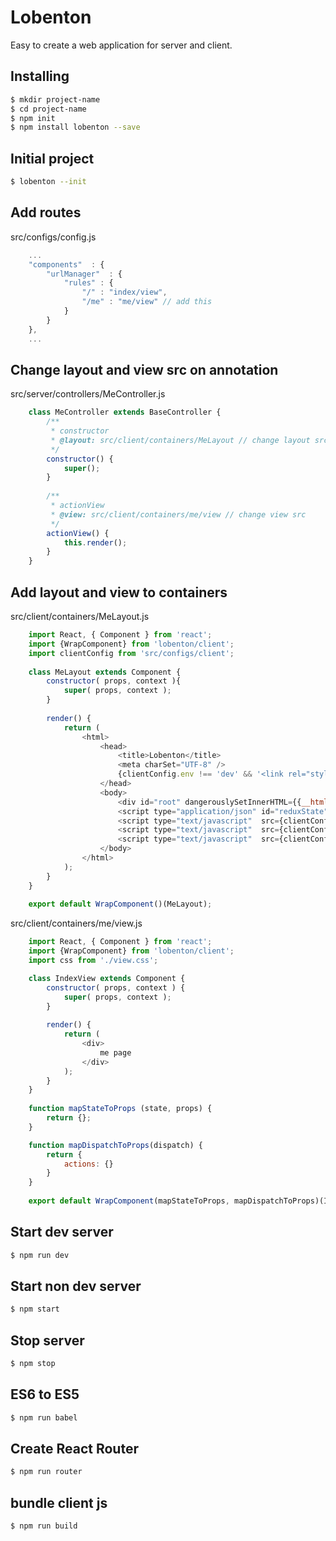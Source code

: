 # Lobenton

Easy to create a web application for server and client.

## Installing
```bash
$ mkdir project-name
$ cd project-name
$ npm init
$ npm install lobenton --save
```

## Initial project
```bash
$ lobenton --init
```

## Add routes 
src/configs/config.js
```javascript
	...
	"components"  : {
		"urlManager"  : {
			"rules" : {
				"/" : "index/view",
				"/me" : "me/view" // add this
			}
		}
	},
	...
```

## Change layout and view src on annotation
src/server/controllers/MeController.js
```javascript
	class MeController extends BaseController {
		/**
		 * constructor
		 * @layout: src/client/containers/MeLayout // change layout src
		 */
		constructor() {
			super();
		}
		
		/**
		 * actionView
		 * @view: src/client/containers/me/view // change view src
		 */
		actionView() {
			this.render();	
		}	
	}
```

## Add layout and view to containers
src/client/containers/MeLayout.js
```javascript
	import React, { Component } from 'react';
	import {WrapComponent} from 'lobenton/client';
	import clientConfig from 'src/configs/client';
	
	class MeLayout extends Component {
		constructor( props, context ){
			super( props, context );
		}
		
		render() {
			return (
				<html>  
					<head>
						<title>Lobenton</title>
						<meta charSet="UTF-8" />
						{clientConfig.env !== 'dev' && '<link rel="stylesheet" href="'+clientConfig.params.staticWapUrl+'/build/'+clientConfig.name+'.css" />'}
					</head>  
					<body>
						<div id="root" dangerouslySetInnerHTML={{__html:this.props.children}}></div>
						<script type="application/json" id="reduxState" charSet="utf-8" dangerouslySetInnerHTML={{__html:JSON.stringify(this.props.reduxState)}}></script>
						<script type="text/javascript"  src={clientConfig.params.staticWapUrl+"/build/"+clientConfig.name+"_en.js"}></script>
						<script type="text/javascript"  src={clientConfig.params.staticWapUrl+"/build/"+clientConfig.name+"_zhTW.js"}></script>
						<script type="text/javascript"  src={clientConfig.params.staticWapUrl+"/build/"+clientConfig.name+"_bundle.js"}></script>
					</body>
				</html> 
			);
		}
	}
	
	export default WrapComponent()(MeLayout);
```

src/client/containers/me/view.js
```javascript
	import React, { Component } from 'react';
	import {WrapComponent} from 'lobenton/client';
	import css from './view.css';

	class IndexView extends Component {
		constructor( props, context ) {
			super( props, context );
		}
		
		render() {
			return (
				<div>
					me page
				</div>	
			);
		}
	}	
		
	function mapStateToProps (state, props) {
		return {};
	}

	function mapDispatchToProps(dispatch) {
		return {
			actions: {}
		}
	}
	
	export default WrapComponent(mapStateToProps, mapDispatchToProps)(IndexView, css)
```

## Start dev server
```bash
$ npm run dev
```

## Start non dev server
```bash
$ npm start
```

## Stop server
```bash
$ npm stop
```

## ES6 to ES5
```bash
$ npm run babel
```

## Create React Router
```bash
$ npm run router
```

## bundle client js
```bash
$ npm run build
```




